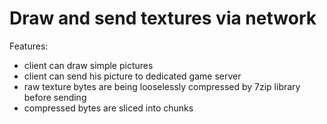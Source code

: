 # Draw and send textures via network

Features:
- client can draw simple pictures
- client can send his picture to dedicated game server
- raw texture bytes are being looselessly compressed by 7zip library before sending
- compressed bytes are sliced into chunks
